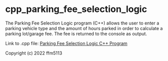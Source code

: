 # cpp_parking_fee_selection_logic
The Parking Fee Selection Logic program (C++) allows the user to enter a parking vehicle type and the amount of hours parked in order to calculate a parking lot/garage fee. The fee is returned to the console as output.

Link to .cpp file: <a href="https://github.com/ffm5113/cpp_parking_fee_selection_logic/blob/main/ParkingFeeSelectionCalc.cpp">Parking Fee Selection Logic C++ Program</a>

Copyright (c) 2022 ffm5113
